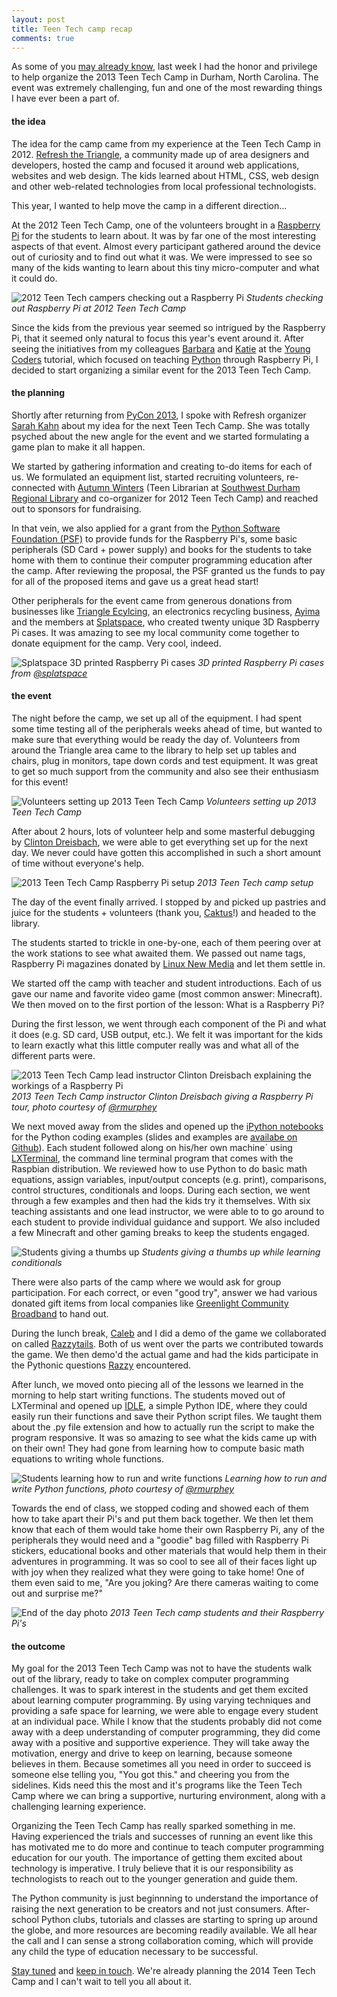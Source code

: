 ```yaml
---
layout: post
title: Teen Tech camp recap
comments: true
---
```


As some of you [may already know](http://exitevent.com/teen-tech-camp-hosts-future-developers-1389.asp), last week I had the honor and privilege to help organize the 2013 Teen Tech Camp in Durham, North Carolina. The event was extremely challenging, fun and one of the most rewarding things I have ever been a part of.

#### the idea

The idea for the camp came from my experience at the Teen Tech Camp in 2012. [Refresh the Triangle](http://www.meetup.com/refreshthetriangle/), a community made up of area designers and developers, hosted the camp and focused it around web applications, websites and web design. The kids learned about HTML, CSS, web design and other web-related technologies from local professional technologists.

This year, I wanted to help move the camp in a different direction...

At the 2012 Teen Tech Camp, one of the volunteers brought in a [Raspberry Pi](http://raspberrypi.org/) for the students to learn about. It was by far one of the most interesting aspects of that event. Almost every participant gathered around the device out of curiosity and to find out what it was. We were impressed to see so many of the kids wanting to learn about this tiny micro-computer and what it could do.

![2012 Teen Tech campers checking out a Raspberry Pi](/assets/images/2012teentechcamp.jpg)
_Students checking out Raspberry Pi at 2012 Teen Tech Camp_

Since the kids from the previous year seemed so intrigued by the Raspberry Pi, that it seemed only natural to focus this year's event around it. After seeing the initiatives from my colleagues [Barbara](https://twitter.com/bshaurette) and [Katie](https://twitter.com/kcunning) at the [Young Coders](https://us.pycon.org/2013/events/letslearnpython/) tutorial, which focused on teaching [Python](http://python.org/) through Raspberry Pi, I decided to start organizing a similar event for the 2013 Teen Tech Camp.

#### the planning

Shortly after returning from [PyCon 2013](https://us.pycon.org/2013/), I spoke with Refresh organizer [Sarah Kahn](https://twitter.com/aarahkahak) about my idea for the next Teen Tech Camp. She was totally psyched about the new angle for the event and we started formulating a game plan to make it all happen.

We started by gathering information and creating to-do items for each of us. We formulated an equipment list, started recruiting volunteers, re-connected with [Autumn Winters](http://linkedin.com/pub/autumn-winters/11/a74/5b2/) (Teen Librarian at [Southwest Durham Regional Library](http://durhamcountylibrary.org/location/southwest/) and co-organizer for 2012 Teen Tech Camp) and reached out to sponsors for fundraising.

In that vein, we also applied for a grant from the [Python Software Foundation (PSF)](http://python.org/psf/) to provide funds for the Raspberry Pi's, some basic peripherals (SD Card + power supply) and books for the students to take home with them to continue their computer programming education after the camp. After reviewing the proposal, the PSF granted us the funds to pay for all of the proposed items and gave us a great head start!

Other peripherals for the event came from generous donations from businesses like [Triangle Ecylcing](http://www.triangleecycling.com/), an electronics recycling business, [Ayima](http://ayima.com/) and the members at [Splatspace](http://splatspace.org/), who created twenty unique 3D Raspberry Pi cases. It was amazing to see my local community come together to donate equipment for the camp. Very cool, indeed.

![Splatspace 3D printed Raspberry Pi cases](/assets/images/splatspace-rpi-cases.jpg)
_3D printed Raspberry Pi cases from [@splatspace](https://twitter.com/splat_space)_

#### the event

The night before the camp, we set up all of the equipment. I had spent some time testing all of the peripherals weeks ahead of time, but wanted to make sure that everything would be ready the day of. Volunteers from around the Triangle area came to the library to help set up tables and chairs, plug in monitors, tape down cords and test equipment. It was great to get so much support from the community and also see their enthusiasm for this event!

![Volunteers setting up 2013 Teen Tech Camp](/assets/images/2013teentechcamp-1.jpg)
_Volunteers setting up 2013 Teen Tech Camp_

After about 2 hours, lots of volunteer help and some masterful debugging by [Clinton Dreisbach](https://twitter.com/cndreisbach), we were able to get everything set up for the next day. We never could have gotten this accomplished in such a short amount of time without everyone's help.

![2013 Teen Tech Camp Raspberry Pi setup](/assets/images/2013teentechcamp-2.jpg)
_2013 Teen Tech camp setup_

The day of the event finally arrived. I stopped by and picked up pastries and juice for the students + volunteers (thank you, [Caktus](http://caktusgroup.com/)!) and headed to the library.

The students started to trickle in one-by-one, each of them peering over at the work stations to see what awaited them. We passed out name tags, Raspberry Pi magazines donated by [Linux New Media](http://linuxnewmedia.com/) and let them settle in.

We started off the camp with teacher and student introductions. Each of us gave our name and favorite video game (most common answer: Minecraft). We then moved on to the first portion of the lesson: What is a Raspberry Pi?

During the first lesson, we went through each component of the Pi and what it does (e.g. SD card, USB output, etc.). We felt it was important for the kids to learn exactly what this little computer really was and what all of the different parts were.

![2013 Teen Tech Camp lead instructor Clinton Dreisbach explaining the workings of a Raspberry Pi](/assets/images/2013teentechcamp-3.jpg)
_2013 Teen Tech Camp instructor Clinton Dreisbach giving a Raspberry Pi tour, photo courtesy of [@rmurphey](https://twitter.com/rmurphey)_

We next moved away from the slides and opened up the [iPython notebooks](http://ipython.org/notebook.html) for the Python coding examples (slides and examples are [availabe on Github](https://github.com/kgrandis/teentechcamp)). Each student followed along on his/her own machine` using [LXTerminal](http://wiki.lxde.org/en/LXTerminal), the command line terminal program that comes with the Raspbian distribution. We reviewed how to use Python to do basic math equations, assign variables, input/output concepts (e.g. print), comparisons, control structures, conditionals and loops. During each section, we went through a few examples and then had the kids try it themselves. With six teaching assistants and one lead instructor, we were able to to go around to each student to provide individual guidance and support. We also included a few Minecraft and other gaming breaks to keep the students engaged.

![Students giving a thumbs up](/assets/images/2013teentechcamp-4.jpg)
_Students giving a thumbs up while learning conditionals_

There were also parts of the camp where we would ask for group participation. For each correct, or even "good try", answer we had various donated gift items from local companies like [Greenlight Community Broadband](http://greenlightnc.com/) to hand out.

During the lunch break, [Caleb](https://twitter.com/CalebSmithNC) and I did a demo of the game we collaborated on called [Razzytails](https://github.com/calebsmith/razzytails/). Both of us went over the parts we contributed towards the game. We then demo'd the actual game and had the kids participate in the Pythonic questions [Razzy](https://github.com/calebsmith/razzytails/blob/master/assets/images/razzy.png) encountered.

After lunch, we moved onto piecing all of the lessons we learned in the morning to help start writing functions. The students moved out of LXTerminal and opened up [IDLE](http://wiki.python.org/moin/IDLE), a simple Python IDE, where they could easily run their functions and save their Python script files. We taught them about the .py file extension and how to actually run the script to make the program responsive. It was so amazing to see what the kids came up with on their own! They had gone from learning how to compute basic math equations to writing whole functions.

![Students learning how to run and write functions](/assets/images/2013teentechcamp-5.jpg)
_Learning how to run and write Python functions, photo courtesy of [@rmurphey](https://twitter.com/rmurphey)_

Towards the end of class, we stopped coding and showed each of them how to take apart their Pi's and put them back together. We then let them know that each of them would take home their own Raspberry Pi, any of the peripherals they would need and a "goodie" bag filled with Raspberry Pi stickers, educational books and other materials that would help them in their adventures in programming. It was so cool to see all of their faces light up with joy when they realized what they were going to take home! One of them even said to me, "Are you joking? Are there cameras waiting to come out and surprise me?"

![End of the day photo](/assets/images/2013teentechcamp-6.jpg)
_2013 Teen Tech camp students and their Raspberry Pi's_

#### the outcome

My goal for the 2013 Teen Tech Camp was not to have the students walk out of the library, ready to take on complex computer programming challenges. It was to spark interest in the students and get them excited about learning computer programming. By using varying techniques and providing a safe space for learning, we were able to engage every student at an individual pace. While I know that the students probably did not come away with a deep understanding of computer programming, they did come away with a positive and supportive experience. They will take away the motivation, energy and drive to keep on learning, because someone believes in them. Because  sometimes all you need in order to succeed is someone else telling you, "You got this." and cheering you from the sidelines. Kids need this the most and it's programs like the Teen Tech Camp where we can bring a supportive, nurturing environment, along with a challenging learning experience.

Organizing the Teen Tech Camp has really sparked something in me. Having experienced the trials and successes of running an event like this has motivated me to do more and continue to teach computer programming education for our youth. The importance of getting them excited about technology is imperative. I truly believe that it is our responsibility as technologists to reach out to the younger generation and guide them.

The Python community is just beginnning to understand the importance of raising the next generation to be creators and not just consumers. After-school Python clubs, tutorials and classes are starting to spring up around the globe, and more resources are becoming readily available. We all hear the call and I can sense a strong collaboration coming, which will  provide any child the type of education necessary to be successful.

[Stay tuned](https://twitter.com/juliaelman/) and [keep in touch](mailto:juliaelman@gmail.com). We're already planning the 2014 Teen Tech Camp and I can't wait to tell you all about it.

